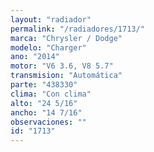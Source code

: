 ```yaml
---
layout: "radiador"
permalink: "/radiadores/1713/"
marca: "Chrysler / Dodge"
modelo: "Charger"
ano: "2014"
motor: "V6 3.6, V8 5.7"
transmision: "Automática"
parte: "438330"
clima: "Con clima"
alto: "24 5/16"
ancho: "14 7/16"
observaciones: ""
id: "1713"
---
```


